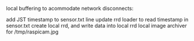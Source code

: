 local buffering to acommodate network disconnects:

add JST timestamp to sensor.txt line
update rrd loader to read timestamp in sensor.txt
create local rrd, and write data into local rrd
local image archiver for /tmp/raspicam.jpg
